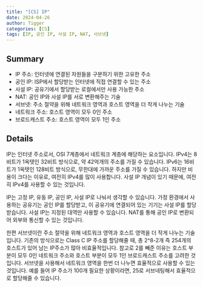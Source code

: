 ```yaml
---
title: "[CS] IP"
date: 2024-04-26
author: Tigger
categories: [CS]
tags: [IP, 공인 IP, 사설 IP, NAT, 서브넷]
---
```


## Summary
+ IP 주소: 인터넷에 연결된 자원들을 구분하기 위한 고유한 주소
+ 공인 IP: ISP에서 할당받는 인터넷에 직접 연결할 수 있는 주소
+ 사설 IP: 공유기에서 할당받는 로컬에서만 사용 가능한 주소
+ NAT: 공인 IP와 사설 IP를 서로 변환해주는 기술
+ 서브넷: 주소 절약을 위해 네트워크 영역과 호스트 영역을 더 작게 나누는 기술
+ 네트워크 주소: 호스트 영역이 모두 0인 주소
+ 브로드캐스트 주소: 호스트 영역이 모두 1인 주소

## Details
IP는 인터넷 주소로서, OSI 7계층에서 네트워크 계층에 해당하는 요소입니다.
IPv4는 8비트가 1옥텟인 32비트 방식으로, 약 42억개의 주소를 가질 수 있습니다.
IPv6는 16비트가 1옥텟인 128비트 방식으로, 무한대에 가까운 주소를 가질 수 있습니다.
하지만 비용이 크다는 이유로, 여전히 IPv4를 많이 사용합니다.
사설 IP 개념이 있기 때문에, 여전히 IPv4를 사용할 수 있는 것입니다.

IP는 고정 IP, 유동 IP, 공인 IP, 사설 IP로 나눠서 생각할 수 있습니다.
가정 환경에서 사용하는 공유기는 공인 IP를 할당받고, 이 공유기에 연결되어 있는 기기는 사설 IP를 할당받습니다.
사설 IP는 지정된 대역만 사용할 수 있습니다.
NAT를 통해 공인 IP로 변환되어 외부와 통신할 수 있는 것입니다.

한편 서브넷이란 주소 절약을 위해 네트워크 영역과 호스트 영역을 더 작게 나누는 기술입니다.
기존의 방식으로는 Class C IP 주소를 할당해줄 때, 총 2^8-2개 즉 254개의 호스트가 있어 남는 IP주소가 많아 비효율적입니다.
참고로 2를 빼준 이유는 호스트 부분이 모두 0인 네트워크 주소와 호스트 부분이 모두 1인 브로드캐스트 주소를 고려한 것입니다.
서브넷을 사용해서 네트워크 영역을 한번 더 나누면 효율적으로 사용할 수 있는 것입니다.
예를 들어 IP 주소가 100개 필요한 상황이라면, 25로 서브네팅해서 효율적으로 할당해줄 수 있습니다.
